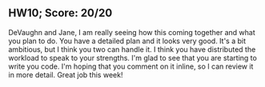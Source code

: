 ## HW10; Score: 20/20

DeVaughn and Jane, I am really seeing how this coming together and what you plan to do. You have a detailed plan and it looks very good. It's a bit ambitious, but I think you two can handle it. I think you have distributed the workload to speak to your strengths. I'm glad to see that you are starting to write you code. I'm hoping that you comment on it inline, so I can review it in more detail. Great job this week!
